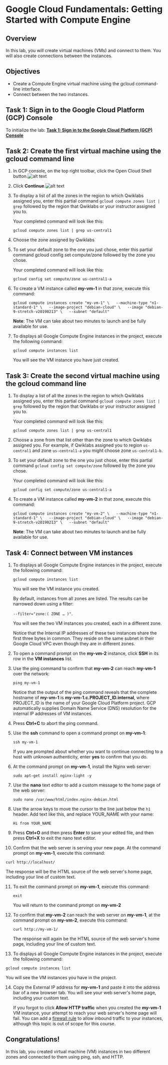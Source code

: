 # Google Cloud Fundamentals: Getting Started with Compute Engine

## Overview
In this lab, you will create virtual machines (VMs) and connect to them. You will also create connections between the instances.

## Objectives
* Create a Compute Engine virtual machine using the gcloud command-line interface.
* Connect between the two instances.

## Task 1: Sign in to the Google Cloud Platform (GCP) Console
To initialize the lab: [**Task 1: Sign in to the Google Cloud Platform (GCP) Console**](https://github.com/SymbioteKe/GADS-2020-GCP-Practice-Project/blob/translation/translation/Task%201%20-%20Sign%20in%20to%20the%20Google%20Cloud%20Platform%20(GCP)%20Console.md)

## Task 2: Create the first virtual machine using the gcloud command line

1. In GCP console, on the top right toolbar, click the Open Cloud Shell button.![alt text](https://cdn.qwiklabs.com/vdY5e%2Fan9ZGXw5a%2FZMb1agpXhRGozsOadHURcR8thAQ%3D)

2. Click **Continue**.![alt text](https://cdn.qwiklabs.com/lr3PBRjWIrJ%2BMQnE8kCkOnRQQVgJnWSg4UWk16f0s%2FA%3D)

3. To display a list of all the zones in the region to which Qwiklabs assigned you, enter this partial command `gcloud compute zones list | grep` followed by the region that Qwiklabs or your instructor assigned you to.

   Your completed command will look like this:  

   `gcloud compute zones list | grep us-central1`

4. Choose the zone assigned by Qwiklabs

5. To set your default zone to the one you just chose, enter this partial command gcloud config set compute/zone followed by the zone you chose.

   Your completed command will look like this:  

   `gcloud config set compute/zone us-central1-a`

6. To create a VM instance called **my-vm-1** in that zone, execute this command:  

   `gcloud compute instances create "my-vm-1" \  
   --machine-type "n1-standard-1" \  
   --image-project "debian-cloud" \  
   --image "debian-9-stretch-v20190213" \  
   --subnet "default"`  

   **Note**: The VM can take about two minutes to launch and be fully available for use.

7. To displays all Google Compute Engine instances in the project, execute the following command:  

   `gcloud compute instances list`  

   You will see the VM instance you have just created.

## Task 3: Create the second virtual machine using the gcloud command line

1. To display a list of all the zones in the region to which Qwiklabs assigned you, enter this partial command `gcloud compute zones list | grep` followed by the region that Qwiklabs or your instructor assigned you to.  

   Your completed command will look like this:  

   `gcloud compute zones list | grep us-central1`

2. Choose a zone from that list other than the zone to which Qwiklabs assigned you. For example, if Qwiklabs assigned you to region `us-central1` and zone `us-central1-a` you might choose zone `us-central1-b`.

3. To set your default zone to the one you just chose, enter this partial command `gcloud config set compute/zone` followed by the zone you chose.

   Your completed command will look like this:  

   `gcloud config set compute/zone us-central1-a`

4. To create a VM instance called **my-vm-2** in that zone, execute this command:  

   `gcloud compute instances create "my-vm-2" \  
   --machine-type "n1-standard-1" \  
   --image-project "debian-cloud" \  
   --image "debian-9-stretch-v20190213" \  
   --subnet "default"`  

   **Note**: The VM can take about two minutes to launch and be fully available for use.

## Task 4: Connect between VM instances
1. To displays all Google Compute Engine instances in the project, execute the following command:  

   `gcloud compute instances list`  

   You will see the VM instance you created.  

   By default, instances from all zones are listed. The results can be narrowed down using a filter:  

   `--filter="zone:( ZONE … )"`.

   You will see the two VM instances you created, each in a different zone.  

   Notice that the Internal IP addresses of these two instances share the first three bytes in common. They reside on the same subnet in their Google Cloud VPC even though they are in different zones.

2. To open a command prompt on the **my-vm-2** instance, click **SSH** in its row in the **VM instances** list.

3. Use the ping command to confirm that **my-vm-2** can reach **my-vm-1** over the network:  

   `ping my-vm-1`  

   Notice that the output of the ping command reveals that the complete hostname of **my-vm-1** is **my-vm-1.c.PROJECT_ID.internal**, where PROJECT_ID is the name of your Google Cloud Platform project. GCP automatically supplies Domain Name Service (DNS) resolution for the internal IP addresses of VM instances.

4. Press **Ctrl+C** to abort the ping command.

5. Use the **ssh** command to open a command prompt on **my-vm-1**:  

   `ssh my-vm-1`

   If you are prompted about whether you want to continue connecting to a host with unknown authenticity, enter **yes** to confirm that you do.

6. At the command prompt on **my-vm-1**, install the Nginx web server:  

   `sudo apt-get install nginx-light -y`

7. Use the **nano** text editor to add a custom message to the home page of the web server:  

   `sudo nano /var/www/html/index.nginx-debian.html`

8. Use the arrow keys to move the cursor to the line just below the `h1` header. Add text like this, and replace YOUR_NAME with your name:  

   `Hi from YOUR_NAME`

9. Press **Ctrl+O** and then press **Enter** to save your edited file, and then press **Ctrl+X** to exit the nano text editor.

10. Confirm that the web server is serving your new page. At the command prompt on **my-vm-1**, execute this command:  

   `curl http://localhost/`

   The response will be the HTML source of the web server's home page, including your line of custom text.

11. To exit the command prompt on **my-vm-1**, execute this command:  

    `exit`

    You will return to the command prompt on **my-vm-2**

12. To confirm that **my-vm-2** can reach the web server on **my-vm-1**, at the command prompt on **my-vm-2**, execute this command:  

    `curl http://my-vm-1/`  

    The response will again be the HTML source of the web server's home page, including your line of custom text.

13. To displays all Google Compute Engine instances in the project, execute the following command:  

   `gcloud compute instances list`  

   You will see the VM instances you have in the project.

14. Copy the External IP address for **my-vm-1** and paste it into the address bar of a new browser tab. You will see your web server's home page, including your custom text.

    If you forgot to click **Allow HTTP traffic** when you created the **my-vm-1** VM instance, your attempt to reach your web server's home page will fail. You can add a [firewall rule](https://cloud.google.com/vpc/docs/firewalls) to allow inbound traffic to your instances, although this topic is out of scope for this course.

## Congratulations!
In this lab, you created virtual machine (VM) instances in two different zones and connected to them using ping, ssh, and HTTP.
